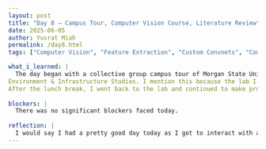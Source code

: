 ```yaml
---
layout: post
title: "Day 8 – Campus Tour, Computer Vision Course, Literature Review"
date: 2025-06-05
author: Yusrat Miah
permalink: /day8.html
tags: ["Computer Vision", "Feature Extraction", "Custom Convnets", "Community Building"]

what_i_learned: |
  The day began with a collective group campus tour of Morgan State University. Throughout the tour, I was able to see the modern facilities, hear more about opportunities, and meet new people within the CEAMLES SAIRI cohort. I found the campus itself to be very inviting to students. The notable part of the tour was discovering the rather sceanic trail that goes from the area of Holmes Hall all the way to the Center of Built 
Environment & Infrastructure Studies. I mention this because the lab I work for is located in the Center of Built Environment & Infrastructure Studies, which is quite a walk from the center of campus. I also interacted with members from the Project 7 and Project 8 during the lunch break after discovering that their office across the floor of the building I sit in. 
After the lunch break, I went back to the lab and continued to make progress on finishing my Computer Vision course on Kaggle, writing my literature review, and creating my slide for the video presentation due tomorrow. Through the Computer Vision course today, I learned about sliding windows, which is able to capture more detailed patterns of an image through processing overlapping sections that are smaller in size. I was able to finish my slide for the video presentation and complete two pages out of the four pages for my literature review. 
  
blockers: |
  There was no significant blockers faced today.
  
reflection: |
  I would say I had a pretty good day today as I got to interact with a lot more members of the program (met about six people today)! My group members and I also helped each other out as a teamate was having issues with their computer setup, which was a good team bonding experience. I can improve my computer vision skills by reviewing the terminology (like make a quizlet). My goal for tomorrow is to finish up my literature review, complete the last part of the CV cource on Kaggle, and film the video with my team.
---
```


